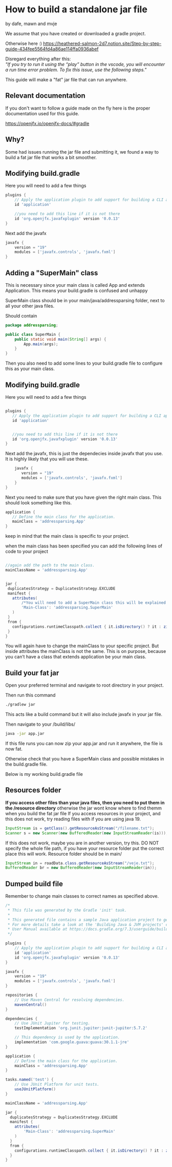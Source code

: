 # How to build a standalone jar file
by dafe, mawn and mvje

We assume that you have created or downloaded a gradle project.

Otherwise here :)
https://heathered-salmon-2d7.notion.site/Step-by-step-guide-434fee5564fd4a86ae114ffa0936abef

Disregard everything after this:  
*"If you try to run it using the “play” button in the vscode, you will encounter a run time error problem. To fix this issue, use the following steps."*
 
This guide will make a "fat" jar file that can run anywhere.

## Relevant documentation
If you don't want to follow a guide made on the fly here is the proper documentation used for this guide.

https://openjfx.io/openjfx-docs/#gradle 

## Why?

Some had issues running the jar file and submitting it, we found a way to build a fat jar file that works a bit smoother.

## Modifying build.gradle
Here you will need to add a few things
```gradle
plugins {
    // Apply the application plugin to add support for building a CLI application in Java.
    id 'application'

    //you need to add this line if it is not there
    id 'org.openjfx.javafxplugin' version '0.0.13'
}
```
Next add the javafx
```gradle
javafx {
    version = "19"
    modules = ['javafx.controls', 'javafx.fxml']
}
```

## Adding a "SuperMain" class
    
This is necessary since your main class is called App and extends Application. This means your build.gradle is confused and unhappy 

SuperMain class should be in your main/java/addressparsing folder, next to all your other java files.

Should contain
```java
package addressparsing;

public class SuperMain {
    public static void main(String[] args) {
        App.main(args);
    }
}

```
Then you also need to add some lines to your build.gradle file to configure this as your main class.

## Modifying build.gradle
Here you will need to add a few things
```gradle

plugins {
   // Apply the application plugin to add support for building a CLI application in Java.
   id 'application'


   //you need to add this line if it is not there
   id 'org.openjfx.javafxplugin' version '0.0.13'
}
```

Next add the javafx, this is just the dependecies inside javafx that you use. It is highly likely that you will use these.
```gradle
    javafx {
       version = "19"
       modules = ['javafx.controls', 'javafx.fxml']
    }
}
```


Next you need to make sure that you have given the right main class. This should look something like this.

```gradle
application {
   // Define the main class for the application.
   mainClass = 'addressparsing.App'
}
```

keep in mind that the main class is specific to your project.

when the main class has been specified you can add the following lines of code to your project


```gradle

//again add the path to the main class.
mainClassName = 'addressparsing.App'


jar {
 duplicatesStrategy = DuplicatesStrategy.EXCLUDE
 manifest {
   attributes(
       /*You will need to add a SuperMain class this will be explained latter*/
       'Main-Class': 'addressparsing.SuperMain'
   )
 }
 from {
   configurations.runtimeClasspath.collect { it.isDirectory() ? it : zipTree(it) }
 }
}
```

You will again have to change the mainClass to your specific project. But inside attributes the mainClass is not the same. This is on purpose, because you can’t have a class that extends application be your main class.

## Build your fat jar
Open your preferred terminal and navigate to root directory in your project.

Then run this command 

```bash
./gradlew jar
```
This acts like a build command but it will also include javafx in your jar file.

Then navigate to your /build/libs/

```bash
java -jar app.jar
```
If this file runs you can now zip your app.jar and run it anywhere, the file is now fat.

Otherwise check that you have a SuperMain class and possible mistakes in the build.gradle file.

Below is my working build.gradle file

## Resources folder
**If you access other files than your java files, then you need to put them in the /resource directory** otherwise the jar wont know where to find themm when you build the fat jar file
If you access resources in your project, and this does not work, try reading files with if you are using java 19.
```java
InputStream is = getClass().getResourceAsStream("/filename.txt");
Scanner s = new Scanner(new BufferedReader(new InputStreamReader(is)));
```
If this does not work, maybe you are in another version, try this. DO NOT specify the whole file path, if you have your resource folder put the correct place this will work. Resource folder should be in main/
```java
InputStream in = roadData.class.getResourceAsStream("/veje.txt");
BufferedReader br = new BufferedReader(new InputStreamReader(in));
```

## Dumped build file
Remember to change main classes to correct names as specified above.

```gradle
/*
 * This file was generated by the Gradle 'init' task.
 *
 * This generated file contains a sample Java application project to get you started.
 * For more details take a look at the 'Building Java & JVM projects' chapter in the Gradle
 * User Manual available at https://docs.gradle.org/7.3/userguide/building_java_projects.html
 */

plugins {
    // Apply the application plugin to add support for building a CLI application in Java.
    id 'application'
    id 'org.openjfx.javafxplugin' version '0.0.13'
}

javafx {
    version = "19"
    modules = ['javafx.controls', 'javafx.fxml']
}

repositories {
    // Use Maven Central for resolving dependencies.
    mavenCentral()
}

dependencies {
    // Use JUnit Jupiter for testing.
    testImplementation 'org.junit.jupiter:junit-jupiter:5.7.2'

    // This dependency is used by the application.
    implementation 'com.google.guava:guava:30.1.1-jre'
}

application {
    // Define the main class for the application.
    mainClass = 'addressparsing.App'
}

tasks.named('test') {
    // Use JUnit Platform for unit tests.
    useJUnitPlatform()
}

mainClassName = 'addressparsing.App'

jar {
  duplicatesStrategy = DuplicatesStrategy.EXCLUDE
  manifest {
    attributes(
        'Main-Class': 'addressparsing.SuperMain'
    )
  }
  from {
    configurations.runtimeClasspath.collect { it.isDirectory() ? it : zipTree(it) }
  }
}
```
